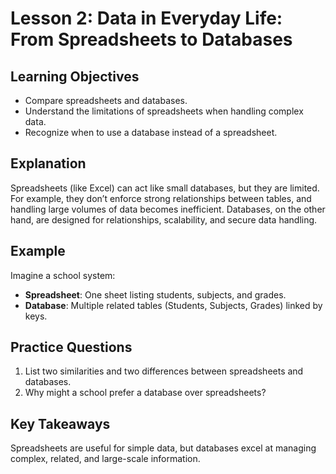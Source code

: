 # Lesson 2: Data in Everyday Life: From Spreadsheets to Databases

## Learning Objectives
- Compare spreadsheets and databases.
- Understand the limitations of spreadsheets when handling complex data.
- Recognize when to use a database instead of a spreadsheet.

## Explanation
Spreadsheets (like Excel) can act like small databases, but they are limited. For example, they don’t enforce strong relationships between tables, and handling large volumes of data becomes inefficient. Databases, on the other hand, are designed for relationships, scalability, and secure data handling.

## Example
Imagine a school system:
- **Spreadsheet**: One sheet listing students, subjects, and grades.
- **Database**: Multiple related tables (Students, Subjects, Grades) linked by keys.

## Practice Questions
1. List two similarities and two differences between spreadsheets and databases.
2. Why might a school prefer a database over spreadsheets?

## Key Takeaways
Spreadsheets are useful for simple data, but databases excel at managing complex, related, and large-scale information.
